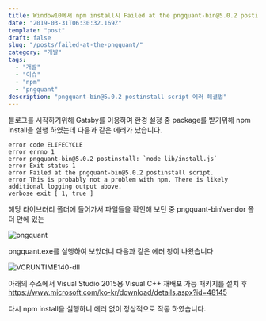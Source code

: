 ```yaml
---
title: Window10에서 npm install시 Failed at the pngquant-bin@5.0.2 postinstall script 에러가 나는 경우 해결법
date: "2019-03-31T06:30:32.169Z"
template: "post"
draft: false
slug: "/posts/failed-at-the-pngquant/"
category: "개발"
tags:
  - "개발"
  - "이슈"
  - "npm"
  - "pngquant"
description: "pngquant-bin@5.0.2 postinstall script 에러 해결법"
---
```


블로그를 시작하기위해 Gatsby를 이용하여 환경 설정 중
package를 받기위해 npm install을 실행 하였는데 다음과 같은 에러가 났습니다.

```tsx
error code ELIFECYCLE
error errno 1
error pngquant-bin@5.0.2 postinstall: `node lib/install.js`
error Exit status 1
error Failed at the pngquant-bin@5.0.2 postinstall script.
error This is probably not a problem with npm. There is likely additional logging output above.
verbose exit [ 1, true ]
```

해당 라이브러리 폴더에 들어가서 파일들을 확인해 보던 중
pngquant-bin\vendor 폴더 안에 있는

![pngquant](/media/pngquant.PNG)

pngquant.exe를 실행하여 보았더니 다음과 같은 에러 창이 나왔습니다

![VCRUNTIME140-dll](/media/VCRUNTIME140-dll.PNG)

아래의 주소에서 Visual Studio 2015용 Visual C++ 재배포 가능 패키지를 설치 후
https://www.microsoft.com/ko-kr/download/details.aspx?id=48145

다시 npm install을 실행하니 에러 없이 정상적으로 작동 하였습니다.
